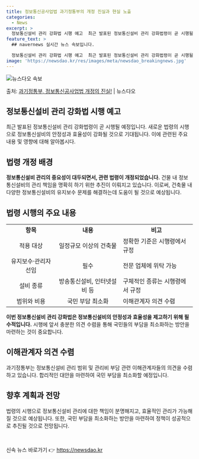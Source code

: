 ```yaml
---
title: 정보통신공사업법 과기정통부의 개정 진실과 현실 노출
categories:
  - News
excerpt: >
  정보통신설비 관리 강화법 시행 예고  최근 발표된 정보통신설비 관리 강화법령이 곧 시행될 예정입니다. 이번 …
feature_text: >
  ## navernews 실시간 뉴스 속보입니다.

  정보통신설비 관리 강화법 시행 예고  최근 발표된 정보통신설비 관리 강화법령이 곧 시행될 예정입니다. 이번 …
image: 'https://newsdao.kr/res/images/meta/newsdao_breakingnews.jpg'
---
```


![뉴스다오 속보](https://newsdao.kr/res/images/meta/newsdao_breakingnews.jpg)

<p>출처: <a href="https://newsdao.kr/4583" rel="dofollow">과기정통부, 정보통신공사업법 개정의 진실!</a> | 뉴스다오</p>

<h2 data-ke-size="size26">정보통신설비 관리 강화법 시행 예고</h2>
<p data-ke-size="size16">최근 발표된 정보통신설비 관리 강화법령이 곧 시행될 예정입니다. 새로운 법령의 시행으로 정보통신설비의 안정성과 효율성이 강화될 것으로 기대됩니다. 이에 관련된 주요 내용 및 영향에 대해 알아봅시다.</p>

<h2 data-ke-size="size24">법령 개정 배경</h2>
<p data-ke-size="size16"><b>정보통신설비 관리의 중요성이 대두되면서, 관련 법령이 개정되었습니다.</b> 건물 내 정보통신설비의 관리 책임을 명확히 하기 위한 추진이 이뤄지고 있습니다. 이로써, 건축물 내 다양한 정보통신설비의 유지보수 문제를 해결하는데 도움이 될 것으로 예상됩니다. </p>

<h2 data-ke-size="size24">법령 시행의 주요 내용</h2>
<table>
  <tr>
    <td style="text-align: center; height: 17px;"><b>항목</b></td>
    <td style="text-align: center; height: 17px;"><b>내용</b></td>
    <td style="text-align: center; height: 17px;"><b>비고</b></td>
  </tr>
  <tr>
    <td style="text-align: center; height: 14px;">적용 대상</td>
    <td style="text-align: center; height: 14px;">일정규모 이상의 건축물</td>
    <td>정확한 기준은 시행령에서 규정</td>
  </tr>
  <tr>
    <td style="text-align: center; height: 14px;">유지보수·관리자 선임</td>
    <td style="text-align: center; height: 14px;">필수</td>
    <td>전문 업체에 위탁 가능</td>
  </tr>
  <tr>
    <td style="text-align: center; height: 14px;">설비 종류</td>
    <td style="text-align: center; height: 14px;">방송통신설비, 인터넷설비 등</td>
    <td>구체적인 종류는 시행령에서 규정</td>
  </tr>
  <tr>
    <td style="text-align: center; height: 14px;">범위와 비용</td>
    <td style="text-align: center; height: 14px;">국민 부담 최소화</td>
    <td>이해관계자 의견 수렴</td>
  </tr>
</table>
<p data-ke-size="size16"><b>이번 정보통신설비 관리 강화법은 정보통신설비의 안정성과 효율성을 제고하기 위해 필수적입니다.</b> 시행에 앞서 충분한 의견 수렴을 통해 국민들의 부담을 최소화하는 방안을 마련하는 것이 중요합니다.</p>

<h2 data-ke-size="size24">이해관계자 의견 수렴</h2>
<p data-ke-size="size16">과기정통부는 정보통신설비 관리 범위 및 관리비 부담 관련 이해관계자들의 의견을 수렴하고 있습니다. 합리적인 대안을 마련하여 국민 부담을 최소화할 예정입니다.</p>

<h2 data-ke-size="size24">향후 계획과 전망</h2>
<p data-ke-size="size16">법령의 시행으로 정보통신설비 관리에 대한 책임이 분명해지고, 효율적인 관리가 가능해질 것으로 예상됩니다. 또한, 국민 부담을 최소화하는 방안을 마련하여 정책이 성공적으로 추진될 것으로 전망됩니다.</p>

<p data-ke-size="size16">&nbsp;</p> 

신속 뉴스 바로가기 👉 <a href="https://newsdao.kr" rel="dofollow">https://newsdao.kr</a>


